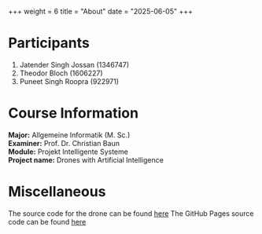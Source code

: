+++
weight = 6
title = "About" 
date = "2025-06-05" 
+++

# Participants
1) Jatender Singh Jossan (1346747) </br>
2) Theodor Bloch (1606227) </br>
3) Puneet Singh Roopra (922971) </br>

# Course Information
**Major:** Allgemeine Informatik (M. Sc.) </br>
**Examiner:** Prof. Dr. Christian Baun </br>
**Module:** Projekt Intelligente Systeme </br>
**Project name:** Drones with Artificial Intelligence

# Miscellaneous
The source code for the drone can be found [here](https://github.com/Frankfurt-UAS-AI-Drone/AI-Drone)
The GitHub Pages source code can be found [here](https://github.com/Frankfurt-UAS-AI-Drone/Frankfurt-UAS-AI-Drone.github.io)